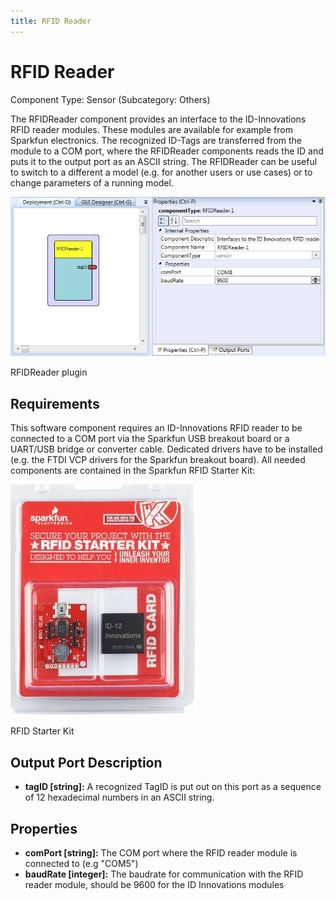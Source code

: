 ```yaml
---
title: RFID Reader
---
```


# RFID Reader

Component Type: Sensor (Subcategory: Others)

The RFIDReader component provides an interface to the ID-Innovations RFID reader modules. These modules are available for example from Sparkfun electronics. The recognized ID-Tags are transferred from the module to a COM port, where the RFIDReader components reads the ID and puts it to the output port as an ASCII string. The RFIDReader can be useful to switch to a different a model (e.g. for another users or use cases) or to change parameters of a running model.

![Screenshot: RFIDReader plugin](./img/RFIDReader.jpg "Screenshot: RFIDReader plugin")

RFIDReader plugin

## Requirements

This software component requires an ID-Innovations RFID reader to be connected to a COM port via the Sparkfun USB breakout board or a UART/USB bridge or converter cable. Dedicated drivers have to be installed (e.g. the FTDI VCP drivers for the Sparkfun breakout board). All needed components are contained in the Sparkfun RFID Starter Kit:

![RFID Starter Kit](./img/RFIDReader_kit.jpg "RFID Starter Kit")

RFID Starter Kit

## Output Port Description

- **tagID \[string\]:** A recognized TagID is put out on this port as a sequence of 12 hexadecimal numbers in an ASCII string.

## Properties

- **comPort \[string\]:** The COM port where the RFID reader module is connected to (e.g "COM5")
- **baudRate \[integer\]:** The baudrate for communication with the RFID reader module, should be 9600 for the ID Innovations modules
